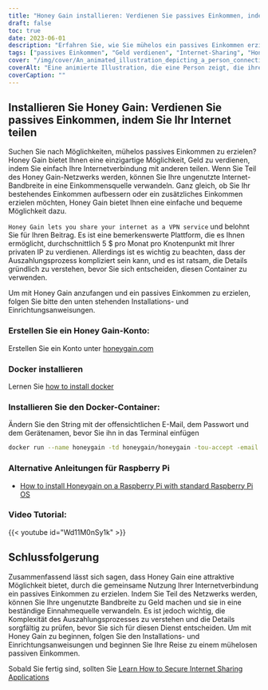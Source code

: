 ```yaml
---
title: "Honey Gain installieren: Verdienen Sie passives Einkommen, indem Sie Ihr Internet teilen"
draft: false
toc: true
date: 2023-06-01
description: "Erfahren Sie, wie Sie mühelos ein passives Einkommen erzielen können, indem Sie Ihre Internetverbindung über Honey Gain teilen, eine Plattform, die Sie für Ihren Beitrag belohnt."
tags: ["passives Einkommen", "Geld verdienen", "Internet-Sharing", "Honig-Gewinn", "VPN-Dienst", "Wohn-IP", "Auszahlungsprozess", "Einkommensbildung", "Zusatzverdienst", "freigesetztes Potenzial", "Netzbeitrag", "digitale Wirtschaft", "Internet monetarisieren", "zusätzliches Einkommen", "Heim-Internet", "Belohnungen verdienen", "leicht verdientes Geld", "Internetnutzung", "ungenutzte Bandbreite", "Einkommensstrom", "Nebenbeschäftigung", "finanzielle Unabhängigkeit", "Arbeit von zu Hause aus", "Online-Verdienst", "Verdienstmöglichkeit", "passive Einkünfte", "digitale Weitergabe", "Peer-to-Peer-Netzwerk", "technologiebasiertes Einkommen", "Monetarisierungsstrategie"]
cover: "/img/cover/An_animated_illustration_depicting_a_person_connecting_their_internet.png"
coverAlt: "Eine animierte Illustration, die eine Person zeigt, die ihren Internet-Router mit einem Geldstapel verbindet, symbolisiert das Geldverdienen durch Internet-Sharing mit Honey Gain."
coverCaption: ""
---
```


## Installieren Sie Honey Gain: Verdienen Sie passives Einkommen, indem Sie Ihr Internet teilen

Suchen Sie nach Möglichkeiten, mühelos passives Einkommen zu erzielen? Honey Gain bietet Ihnen eine einzigartige Möglichkeit, Geld zu verdienen, indem Sie einfach Ihre Internetverbindung mit anderen teilen. Wenn Sie Teil des Honey Gain-Netzwerks werden, können Sie Ihre ungenutzte Internet-Bandbreite in eine Einkommensquelle verwandeln. Ganz gleich, ob Sie Ihr bestehendes Einkommen aufbessern oder ein zusätzliches Einkommen erzielen möchten, Honey Gain bietet Ihnen eine einfache und bequeme Möglichkeit dazu.

`Honey Gain lets you share your internet as a VPN service` und belohnt Sie für Ihren Beitrag. Es ist eine bemerkenswerte Plattform, die es Ihnen ermöglicht, durchschnittlich 5 $ pro Monat pro Knotenpunkt mit Ihrer privaten IP zu verdienen. Allerdings ist es wichtig zu beachten, dass der Auszahlungsprozess kompliziert sein kann, und es ist ratsam, die Details gründlich zu verstehen, bevor Sie sich entscheiden, diesen Container zu verwenden.

Um mit Honey Gain anzufangen und ein passives Einkommen zu erzielen, folgen Sie bitte den unten stehenden Installations- und Einrichtungsanweisungen.

### Erstellen Sie ein Honey Gain-Konto:
Erstellen Sie ein Konto unter [honeygain.com](https://r.honeygain.me/HONEY9149D)

### Docker installieren

Lernen Sie [how to install docker](https://simeononsecurity.com/other/creating-profitable-low-powered-crypto-miners/#installing-docker)

### Installieren Sie den Docker-Container:
Ändern Sie den String mit der offensichtlichen E-Mail, dem Passwort und dem Gerätenamen, bevor Sie ihn in das Terminal einfügen
```bash
docker run --name honeygain -td honeygain/honeygain -tou-accept -email ACCOUNT_EMAIL -pass ACCOUNT_PASSWORD -device DEVICE_NAME
```
### Alternative Anleitungen für Raspberry Pi
- [How to install Honeygain on a Raspberry Pi with standard Raspberry Pi OS](https://www.reddit.com/r/Honeygain/comments/tj8vfa/how_to_install_honeygain_on_a_raspberry_pi_with/)

### Video Tutorial:

{{< youtube id="Wd11M0nSy1k" >}}


## Schlussfolgerung

Zusammenfassend lässt sich sagen, dass Honey Gain eine attraktive Möglichkeit bietet, durch die gemeinsame Nutzung Ihrer Internetverbindung ein passives Einkommen zu erzielen. Indem Sie Teil des Netzwerks werden, können Sie Ihre ungenutzte Bandbreite zu Geld machen und sie in eine beständige Einnahmequelle verwandeln. Es ist jedoch wichtig, die Komplexität des Auszahlungsprozesses zu verstehen und die Details sorgfältig zu prüfen, bevor Sie sich für diesen Dienst entscheiden. Um mit Honey Gain zu beginnen, folgen Sie den Installations- und Einrichtungsanweisungen und beginnen Sie Ihre Reise zu einem mühelosen passiven Einkommen.

Sobald Sie fertig sind, sollten Sie [Learn How to Secure Internet Sharing Applications](https://simeononsecurity.com/other/how-to-secure-internet-sharing-applications/)


